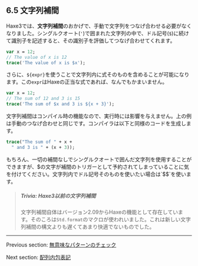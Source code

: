 ## 6.5 文字列補間

Haxe3では、**文字列補間**のおかげで、手動で文字列をつなげ合わせる必要がなくなりました。シングルクオート(`'`)で囲まれた文字列の中で、ドル記号(`$`)に続けて識別子を記述すると、その識別子を評価してつなげ合わせてくれます。

```haxe
var x = 12;
// The value of x is 12
trace('The value of x is $x');
```

さらに、`${expr}`を使うことで文字列内に式そのものを含めることが可能になります。この`expr`はHaxeの正当な式であれば、なんでもかまいません。

```haxe
var x = 12;
// The sum of 12 and 3 is 15
trace('The sum of $x and 3 is ${x + 3}');
```

文字列補間はコンパイル時の機能なので、実行時には影響を与えません。上の例は手動のつなげ合わせと同じです。コンパイラは以下と同様のコードを生成します。

```haxe
trace("The sum of " + x +
  " and 3 is " + (x + 3));
```

もちろん、一切の補間なしでシングルクオートで囲んだ文字列を使用することができますが、$の文字が補間のトリガーとして予約されてしまっていることに気を付けてください。文字列内でドル記号そのものを使いたい場合は`$$`を使います。

> ##### Trivia: Haxe3以前の文字列補間
>
> 文字列補間自体はバージョン2.09からHaxeの機能として存在しています。そのころは`Std.format`のマクロが使われいました。これは新しい文字列補間の構文よりも遅くてあまり快適でないものでした。

---

Previous section: [無意味なパターンのチェック](lf-pattern-matching-unused.md)

Next section: [配列内包表記](lf-array-comprehension.md)
